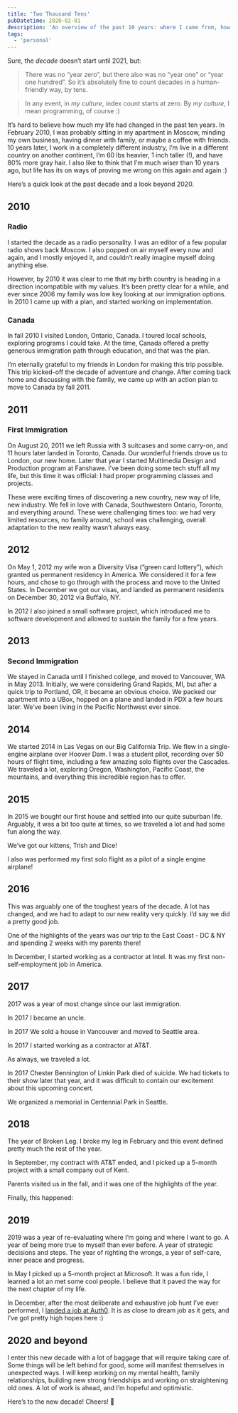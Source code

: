 ```yaml
---
title: 'Two Thousand Tens'
pubDatetime: 2020-02-01
description: 'An overview of the past 10 years: where I came from, how it all went down the wire, and how I ended up where I am now.'
tags:
  - 'personal'
---
```


Sure, the _decade_ doesn’t start until 2021, but:

> There was no “year zero”, but there also was no “year one” or “year one hundred”. So it’s absolutely fine to count decades in a human-friendly way, by tens.

> In any event, in _my culture_, index count starts at zero. By _my culture_, I mean programming, of course :)

It’s hard to believe how much my life had changed in the past ten years. In February 2010, I was probably sitting in my apartment in Moscow, minding my own business, having dinner with family, or maybe a coffee with friends. 10 years later, I work in a completely different industry, I’m live in a different country on another continent, I’m 60 lbs heavier, 1 inch taller (!), and have 80% more gray hair. I also like to think that I’m much wiser than 10 years ago, but life has its on ways of proving me wrong on this again and again :)

Here’s a quick look at the past decade and a look beyond 2020.

## 2010

### Radio

I started the decade as a radio personality. I was an editor of a few popular radio shows back Moscow. I also popped on air myself every now and again, and I mostly enjoyed it, and couldn’t really imagine myself doing anything else.

However, by 2010 it was clear to me that my birth country is heading in a direction incompatible with my values. It’s been pretty clear for a while, and ever since 2006 my family was low key looking at our immigration options. In 2010 I came up with a plan, and started working on implementation.

### Canada

In fall 2010 I visited London, Ontario, Canada. I toured local schools, exploring programs I could take. At the time, Canada offered a pretty generous immigration path through education, and that was the plan.

I’m eternally grateful to my friends in London for making this trip possible. This trip kicked-off the decade of adventure and change. After coming back home and discussing with the family, we came up with an action plan to move to Canada by fall 2011.

## 2011

### First Immigration

On August 20, 2011 we left Russia with 3 suitcases and some carry-on, and 11 hours later landed in Toronto, Canada. Our wonderful friends drove us to London, our new home. Later that year I started Multimedia Design and Production program at Fanshawe. I’ve been doing some tech stuff all my life, but this time it was official: I had proper programming classes and projects.

These were exciting times of discovering a new country, new way of life, new industry. We fell in love with Canada, Southwestern Ontario, Toronto, and everything around. These were challenging times too: we had very limited resources, no family around, school was challenging, overall adaptation to the new reality wasn’t always easy.

## 2012

On May 1, 2012 my wife won a Diversity Visa (“green card lottery”), which granted us permanent residency in America. We considered it for a few hours, and chose to go through with the process and move to the United States. In December we got our visas, and landed as permanent residents on December 30, 2012 via Buffalo, NY.

In 2012 I also joined a small software project, which introduced me to software development and allowed to sustain the family for a few years.

## 2013

### Second Immigration

We stayed in Canada until I finished college, and moved to Vancouver, WA in May 2013. Initially, we were considering Grand Rapids, MI, but after a quick trip to Portland, OR, it became an obvious choice. We packed our apartment into a UBox, hopped on a plane and landed in PDX a few hours later. We’ve been living in the Pacific Northwest ever since.

## 2014

We started 2014 in Las Vegas on our Big California Trip. We flew in a single-engine airplane over Hoover Dam. I was a student pilot, recording over 50 hours of flight time, including a few amazing solo flights over the Cascades. We traveled a lot, exploring Oregon, Washington, Pacific Coast, the mountains, and everything this incredible region has to offer.

## 2015

In 2015 we bought our first house and settled into our quite suburban life. Arguably, it was a bit too quite at times, so we traveled a lot and had some fun along the way.

We’ve got our kittens, Trish and Dice!

I also was performed my first solo flight as a pilot of a single engine airplane!

## 2016

This was arguably one of the toughest years of the decade. A lot has changed, and we had to adapt to our new reality very quickly. I’d say we did a pretty good job.

One of the highlights of the years was our trip to the East Coast - DC & NY and spending 2 weeks with my parents there!

In December, I started working as a contractor at Intel. It was my first non-self-employment job in America.

## 2017

2017 was a year of most change since our last immigration.

In 2017 I became an uncle.

In 2017 We sold a house in Vancouver and moved to Seattle area.

In 2017 I started working as a contractor at AT&T.

As always, we traveled a lot.

In 2017 Chester Bennington of Linkin Park died of suicide. We had tickets to their show later that year, and it was difficult to contain our excitement about this upcoming concert.

We organized a memorial in Centennial Park in Seattle.

## 2018

The year of Broken Leg. I broke my leg in February and this event defined pretty much the rest of the year.

In September, my contract with AT&T ended, and I picked up a 5-month project with a small company out of Kent.

Parents visited us in the fall, and it was one of the highlights of the year.

Finally, this happened:

## 2019

2019 was a year of re-evaluating where I’m going and where I want to go. A year of being more true to myself than ever before. A year of strategic decisions and steps. The year of righting the wrongs, a year of self-care, inner peace and progress.

In May I picked up a 5-month project at Microsoft. It was a fun ride, I learned a lot an met some cool people. I believe that it paved the way for the next chapter of my life.

In December, after the most deliberate and exhaustive job hunt I’ve ever performed, I [landed a job at Auth0](/blog/new-job/). It is as close to dream job as it gets, and I’ve got pretty high hopes here :)

## 2020 and beyond

I enter this new decade with a lot of baggage that will require taking care of. Some things will be left behind for good, some will manifest themselves in unexpected ways. I will keep working on my mental health, family relationships, building new strong friendships and working on straightening old ones. A lot of work is ahead, and I’m hopeful and optimistic.

Here’s to the new decade! Cheers! 🥂
